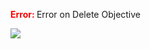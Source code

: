 

<span style="color:red"><b> Error: </b></span> Error on   Delete Objective
      

![](https://storage.googleapis.com/fluxble-reporting/screenShot310957J0XXr7Rd5HF.png?authuser=1)